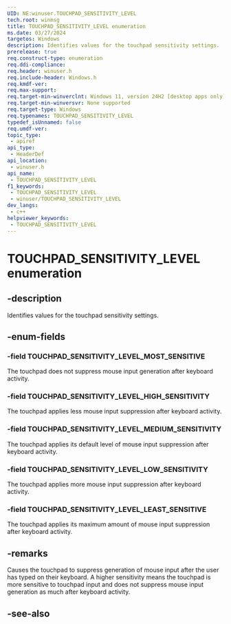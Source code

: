 ```yaml
---
UID: NE:winuser.TOUCHPAD_SENSITIVITY_LEVEL
tech.root: winmsg
title: TOUCHPAD_SENSITIVITY_LEVEL enumeration
ms.date: 03/27/2024
targetos: Windows
description: Identifies values for the touchpad sensitivity settings.
prerelease: true
req.construct-type: enumeration
req.ddi-compliance: 
req.header: winuser.h
req.include-header: Windows.h
req.kmdf-ver: 
req.max-support: 
req.target-min-winverclnt: Windows 11, version 24H2 [desktop apps only]
req.target-min-winversvr: None supported
req.target-type: Windows
req.typenames: TOUCHPAD_SENSITIVITY_LEVEL
typedef_isUnnamed: false
req.umdf-ver: 
topic_type:
 - apiref
api_type:
 - HeaderDef
api_location:
 - winuser.h
api_name:
 - TOUCHPAD_SENSITIVITY_LEVEL
f1_keywords:
 - TOUCHPAD_SENSITIVITY_LEVEL
 - winuser/TOUCHPAD_SENSITIVITY_LEVEL
dev_langs:
 - c++
helpviewer_keywords:
 - TOUCHPAD_SENSITIVITY_LEVEL
---
```


# TOUCHPAD_SENSITIVITY_LEVEL enumeration

## -description

Identifies values for the touchpad sensitivity settings.

## -enum-fields

### -field TOUCHPAD_SENSITIVITY_LEVEL_MOST_SENSITIVE

The touchpad does not suppress mouse input generation after keyboard activity.

### -field TOUCHPAD_SENSITIVITY_LEVEL_HIGH_SENSITIVITY

The touchpad applies less mouse input suppression after keyboard activity.

### -field TOUCHPAD_SENSITIVITY_LEVEL_MEDIUM_SENSITIVITY

The touchpad applies its default level of mouse input suppression after keyboard activity.

### -field TOUCHPAD_SENSITIVITY_LEVEL_LOW_SENSITIVITY

The touchpad applies more mouse input suppression after keyboard activity.

### -field TOUCHPAD_SENSITIVITY_LEVEL_LEAST_SENSITIVE

The touchpad applies its maximum amount of mouse input suppression after keyboard activity.

## -remarks

Causes the touchpad to suppress generation of mouse input after the user has typed on their keyboard. A higher sensitivity means the touchpad is more sensitive to touchpad input and does not suppress mouse input generation as much after keyboard activity.

## -see-also

